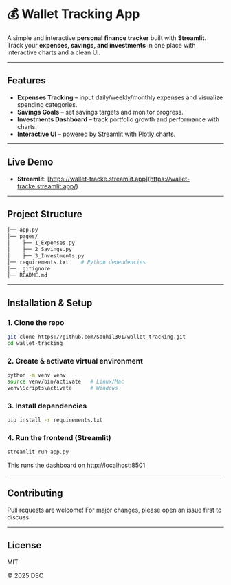 # 💰 Wallet Tracking App

A simple and interactive **personal finance tracker** built with **Streamlit**.  
Track your **expenses, savings, and investments** in one place with interactive charts and a clean UI.

---

## Features

- **Expenses Tracking** – input daily/weekly/monthly expenses and visualize spending categories.
- **Savings Goals** – set savings targets and monitor progress.
- **Investments Dashboard** – track portfolio growth and performance with charts.
- **Interactive UI** – powered by Streamlit with Plotly charts.

---

## Live Demo

- **Streamlit**: [https://wallet-tracke.streamlit.app](https://wallet-tracke.streamlit.app/)

---

## Project Structure

```bash
│── app.py
│── pages/
│    ├── 1_Expenses.py
│    ├── 2_Savings.py
│    ├── 3_Investments.py
│── requirements.txt    # Python dependencies
│── .gitignore
│── README.md
```

---

## Installation & Setup

### 1. Clone the repo

```bash
git clone https://github.com/Souhil301/wallet-tracking.git
cd wallet-tracking
```

### 2. Create & activate virtual environment

```bash
python -m venv venv
source venv/bin/activate   # Linux/Mac
venv\Scripts\activate      # Windows
```

### 3. Install dependencies

```bash
pip install -r requirements.txt
```

### 4. Run the frontend (Streamlit)

```bash
streamlit run app.py
```

This runs the dashboard on http://localhost:8501

---

## Contributing

Pull requests are welcome! For major changes, please open an issue first to discuss.

---

## License

MIT

© 2025 DSC
